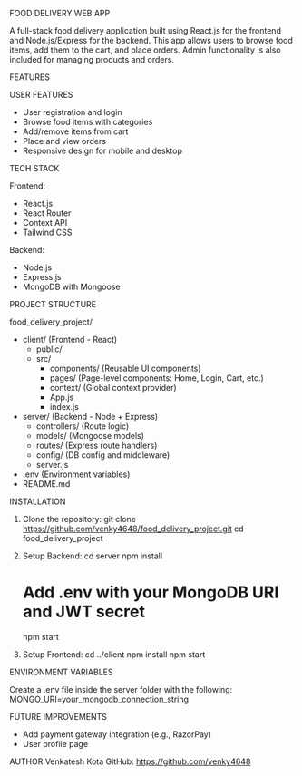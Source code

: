 
FOOD DELIVERY WEB APP

A full-stack food delivery application built using React.js for the frontend and Node.js/Express for the backend. This app allows users to browse food items, add them to the cart, and place orders. Admin functionality is also included for managing products and orders.

FEATURES

USER FEATURES
- User registration and login
- Browse food items with categories
- Add/remove items from cart
- Place and view orders
- Responsive design for mobile and desktop



TECH STACK

Frontend:
- React.js
- React Router
- Context API
- Tailwind CSS

Backend:
- Node.js
- Express.js
- MongoDB with Mongoose


PROJECT STRUCTURE

food_delivery_project/
- client/ (Frontend - React)
  - public/
  - src/
    - components/ (Reusable UI components)
    - pages/ (Page-level components: Home, Login, Cart, etc.)
    - context/ (Global context provider)
    - App.js
    - index.js
- server/ (Backend - Node + Express)
  - controllers/ (Route logic)
  - models/ (Mongoose models)
  - routes/ (Express route handlers)
  - config/ (DB config and middleware)
  - server.js
- .env (Environment variables)
- README.md

INSTALLATION

1. Clone the repository:
   git clone https://github.com/venky4648/food_delivery_project.git
   cd food_delivery_project

2. Setup Backend:
   cd server
   npm install
   # Add .env with your MongoDB URI and JWT secret
   npm start

3. Setup Frontend:
   cd ../client
   npm install
   npm start

ENVIRONMENT VARIABLES

Create a .env file inside the server folder with the following:
MONGO_URI=your_mongodb_connection_string


FUTURE IMPROVEMENTS
- Add payment gateway integration (e.g., RazorPay)
- User profile page


AUTHOR
Venkatesh Kota
GitHub: https://github.com/venky4648


